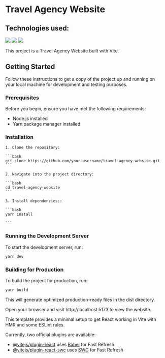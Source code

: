 # Travel Agency Website

## Technologies used:

   <div>
    <a><img src="https://img.shields.io/badge/JavaScript-F7DF1E.svg?style=for-the-badge&logo=JavaScript&logoColor=black"target="_blank">
    <a><img src="https://img.shields.io/badge/React-61DAFB.svg?style=for-the-badge&logo=React&logoColor=black" target="_blank">
    <a><img src="https://img.shields.io/badge/Tailwind%20CSS-06B6D4.svg?style=for-the-badge&logo=Tailwind-CSS&logoColor=white" target="_blank">
   </div>

This project is a Travel Agency Website built with Vite.

## Getting Started

Follow these instructions to get a copy of the project up and running on your local machine for development and testing purposes.

### Prerequisites

Before you begin, ensure you have met the following requirements:

- Node.js installed
- Yarn package manager installed

### Installation

    1. Clone the repository:

    ```bash
    git clone https://github.com/your-username/travel-agency-website.git
    ```

    2. Navigate into the project directory:

    ```bash
    cd travel-agency-website
    ```

    3. Install dependencies::

    ```bash
    yarn install

    ```

### Running the Development Server

To start the development server, run:

```bash
yarn dev

```

### Building for Production

To build the project for production, run:

```bash
yarn build

```

This will generate optimized production-ready files in the dist directory.

Open your browser and visit http://localhost:5173 to view the website.

This template provides a minimal setup to get React working in Vite with HMR and some ESLint rules.

Currently, two official plugins are available:

- [@vitejs/plugin-react](https://github.com/vitejs/vite-plugin-react/blob/main/packages/plugin-react/README.md) uses [Babel](https://babeljs.io/) for Fast Refresh
- [@vitejs/plugin-react-swc](https://github.com/vitejs/vite-plugin-react-swc) uses [SWC](https://swc.rs/) for Fast Refresh
